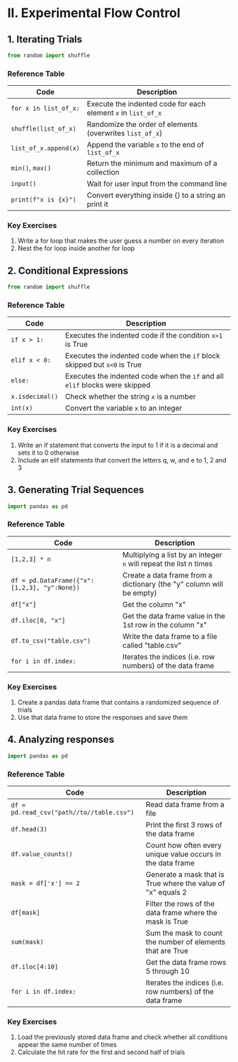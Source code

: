 # II. Experimental Flow Control

## 1. Iterating Trials

```python
from random import shuffle
```

### Reference Table
| Code                                 | Description                                                   |
| ---                                  | ---                                                           |
| `for x in list_of_x:`                | Execute the indented code for each element `x` in `list_of_x` |
| `shuffle(list_of_x)`                 | Randomize the order of elements (overwrites `list_of_x`)      |
| `list_of_x.append(x)`                | Append the variable `x` to the end of `list_of_x`             |
| `min()`, `max()`                     | Return the minimum and maximum of a collection                |
| `input()`                            | Wait for user input from the command line                     |
| `print(f"x is {x}")`                 | Convert everything inside {} to a string an print it          |

### Key Exercises
1. Write a for loop that makes the user guess a number on every iteration
2. Nest the for loop inside another for loop

## 2. Conditional Expressions

```python
from random import shuffle
```

### Reference Table

| Code            | Description                                                                 |
| ---             | ---                                                                         |
| `if x > 1:`     | Executes the indented code if the condition `x>1` is True                   |
| `elif x < 0:`   | Executes the indented code when the `if` block skipped but `x<0` is True    |
| `else:`         | Executes the indented code when the `if` and all `elif` blocks were skipped |
| `x.isdecimal()` | Check whether the string `x` is a number                                    |
| `int(x)`        | Convert the variable `x` to an integer                                      |

### Key Exercises
1. Write an if statement that converts the input to 1 if it is a decimal and sets it to 0 otherwise
2. Include an elif statements that convert the letters q, w, and e to 1, 2 and 3

## 3. Generating Trial Sequences

```python
import pandas as pd
```

### Reference Table

| Code                                         | Description                                                          |
| ---                                          | ---                                                                  |
| `[1,2,3] * n`                                | Multiplying a list by an integer `n` will repeat the list n times    |
| `df = pd.DataFrame({"x":[1,2,3], "y":None})` | Create a data frame from a dictionary (the "y" column will be empty) |
| `df["x"]`                                    | Get the column "x"                                                   |
| `df.iloc[0, "x"]`                            | Get the data frame value in the 1st row in the column "x"            |
| `df.to_csv("table.csv")`                     | Write the data frame to a file called "table.csv"                    |
| `for i in df.index:`                         | Iterates the indices (i.e. row numbers) of the data frame            |

### Key Exercises
1. Create a pandas data frame that contains a randomized sequence of trials
2. Use that data frame to store the responses and save them


## 4. Analyzing responses

```python
import pandas as pd
```

### Reference Table

| Code                                         | Description                                                          |
| ---                                          | ---                                                                  |
| `df = pd.read_csv("path//to//table.csv")`    | Read data frame from a file                                          |
| `df.head(3)`                                 | Print the first 3 rows of the data frame                             |
| `df.value_counts()`                          | Count how often every unique value occurs in the data frame          |
| `mask = df['x'] == 2`                        | Generate a mask that is True where the value of "x" equals 2         |
| `df[mask]`                                   | Filter the rows of the data frame where the mask is True             |
| `sum(mask)`                                  | Sum the mask to count the number of elements that are True           |
| `df.iloc[4:10]`                              | Get the data frame rows 5 through 10                                 |
| `for i in df.index:`                         | Iterates the indices (i.e. row numbers) of the data frame            |

### Key Exercises
1. Load the previously stored data frame and check whether all conditions appear the same number of times
2. Calculate the hit rate for the first and second half of trials
